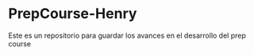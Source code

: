 # PrepCourse-Henry
Este es un repositorio para guardar los avances en el desarrollo del prep course

